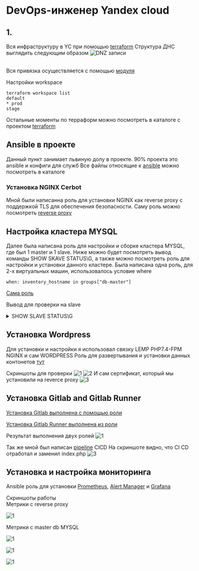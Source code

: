 # DevOps-инженер Yandex cloud
## 1.
Вся инфраструктуру в YC при помощью [terraform](./project/terraform/)
Структура ДНС выглядить следующим образом 
![DNZ записи](./project/img/DNS_A.png)

</br>Вся привязка осуществляется с помощью [модуля](./project/terraform/modules/yandex_dns_zone/)

Настройки workspace

    terraform workspace list                
    default
    * prod
    stage
Остальные моменты по терраформ можно посмотреть в каталоге с проектом [terraform](./project/terraform/projectA/)

## Ansible в проекте

Данный пункт занимает львиную долу в проекте. 90% проекта это ansible и конфиги для служб
Все файлы относящие к [ansible](./project/ansible/) можно посмотреть в каталоге
### Установка NGINX Cerbot
Мной были написанна роль для установки NGINX как reverse proxy с поддержкой TLS для обеспечения безопасности.
Саму роль можно посмотреть [reverse proxy](/project/ansible/roles/reverse_proxy/tasks/main.yml)

## Настройка кластера MYSQL
Далее была написана роль для настройки и сборке кластера MYSQL, где был 1 master и 1 slave. Ниже можно будет посмотреть вывод команды SHOW SKAVE STATUS\G, а также можно посмотреть роль для настройки и установки данного кластере. Была написана одна роль, для 2-х виртуальных машин, использовалось условие where 

    when: inventory_hostname in groups["db-master"]

[Сама роль](./project/ansible/roles/db-all/tasks/main.yml)

Вывод для проверки на slave
<details><summary>SHOW SLAVE STATUS\G</summary>

    SHOW SLAVE STATUS\G
    *************************** 1. row ***************************
                Slave_IO_State: Connecting to source
                    Master_Host: db-master-01
                    Master_User: replacation
                    Master_Port: 3306
                    Connect_Retry: 60
                Master_Log_File: binlog.000003
            Read_Master_Log_Pos: 34973
                Relay_Log_File: db-slave-01-relay-bin.000001
                    Relay_Log_Pos: 4
            Relay_Master_Log_File: binlog.000003
                Slave_IO_Running: Connecting
                Slave_SQL_Running: Yes
                Replicate_Do_DB: 
            Replicate_Ignore_DB: 
            Replicate_Do_Table: 
        Replicate_Ignore_Table: 
        Replicate_Wild_Do_Table: 
    Replicate_Wild_Ignore_Table: 
                    Last_Errno: 0
                    Last_Error: 
                    Skip_Counter: 0
            Exec_Master_Log_Pos: 34973
                Relay_Log_Space: 157
                Until_Condition: None
                Until_Log_File: 
                    Until_Log_Pos: 0
            Master_SSL_Allowed: No
            Master_SSL_CA_File: 
            Master_SSL_CA_Path: 
                Master_SSL_Cert: 
                Master_SSL_Cipher: 
                Master_SSL_Key: 
            Seconds_Behind_Master: NULL
    Master_SSL_Verify_Server_Cert: No
                    Last_IO_Errno: 2003
                    Last_IO_Error: error connecting to master 'replacation@db-master-01:3306' - retry-time: 60 retries: 2 message: Can't connect to MySQL server on 'db-master-01:3306' (111)
                Last_SQL_Errno: 0
                Last_SQL_Error: 
    Replicate_Ignore_Server_Ids: 
                Master_Server_Id: 0
                    Master_UUID: 
                Master_Info_File: mysql.slave_master_info
                        SQL_Delay: 0
            SQL_Remaining_Delay: NULL
        Slave_SQL_Running_State: Replica has read all relay log; waiting for more updates
            Master_Retry_Count: 86400
                    Master_Bind: 
        Last_IO_Error_Timestamp: 220827 14:12:09
        Last_SQL_Error_Timestamp: 
                Master_SSL_Crl: 
            Master_SSL_Crlpath: 
            Retrieved_Gtid_Set: 
                Executed_Gtid_Set: 
                    Auto_Position: 0
            Replicate_Rewrite_DB: 
                    Channel_Name: 
            Master_TLS_Version: 
        Master_public_key_path: 
            Get_master_public_key: 0
                Network_Namespace: 
    1 row in set, 1 warning (0.01 sec)
</details>

## Установка Wordpress

Для установки и настройки я использовал связку LEMP PHP7.4-FPM NGINX и сам WORDPRESS
Роль для развертывания и установки данных контонетов [тут](./project/ansible/roles/wordpress/tasks/main.yml)

Скриншоты для проверки 
 ![1](./project/img/wordpress_start.png)
 ![2](./project/img/wordpress_start_b.png)
 И сам сертификат, который мы установили на reverce proxy 
 ![3](./project/img/wordpress_start_ssl.png)

 ## Установка Gitlab and Gitlab Runner

 [Установка Gitlab выполнена с помощью роли](./project/ansible/roles/gitlab/tasks/main.yml)

 [Установка Gitlab Runner выполнена из роли](./project/ansible/roles/runner/tasks/main.yml)

Результат выполнения двух ролей 
![1](./project/img/gitlab.msh762.ru.png)

Так же мной был написан [pipeline](./.gitlab-ci.yml) CICD 
На скриншоте видно, что CI CD отработал и заменил index.php
![3](./project/img/cicd_php.png)

## Установка и настройка мониторинга

Ansible роль для установки [Prometheus](./project/ansible/roles/monitoring/tasks/prometheus_i.yml), [Alert Manager](./project/ansible/roles/monitoring/tasks/alertmanager.yml) и [Grafana](./project/ansible/roles/monitoring/tasks/grafana.yml)

Скриншоты работы</br>
Метрики с reverse proxy

![1](./project/img/grafana_proxy.png) 

Метрики с master db MYSQL

![1](./project/img/grafana_MYSQL_master.png)

![1](./project/img/prometheus.msh762.ru.png)

![1](./project/img/alertmanager.msh762.ru.png)
